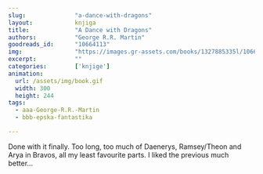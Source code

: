 ```yaml
---
slug:              "a-dance-with-dragons"
layout:            knjiga
title:             "A Dance with Dragons"
authors:           "George R.R. Martin"
goodreads_id:      "10664113"
img:               "https://images.gr-assets.com/books/1327885335l/10664113.jpg"
excerpt:           ""
categories:        ['knjige']
animation:
  url: /assets/img/book.gif
  width: 300
  height: 244
tags:
  - aaa-George-R.R.-Martin
  - bbb-epska-fantastika

---
```


Done with it finally. Too long, too much of Daenerys, Ramsey/Theon and Arya in Bravos, all my least favourite parts. I 
liked the previous much better...
